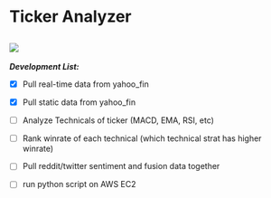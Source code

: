 
# Ticker Analyzer
![](https://progress-bar.dev/33/?title=Development_Progress:&width=150)
---------------------------------------------------

***Development List:***
- [x] Pull real-time data from yahoo_fin
- [x] Pull static data from yahoo_fin
- [ ] Analyze Technicals of ticker (MACD, EMA, RSI, etc)
- [ ] Rank winrate of each technical (which technical strat has higher winrate)
- [ ] Pull reddit/twitter sentiment and fusion data together
- [ ] run python script on AWS EC2
      

